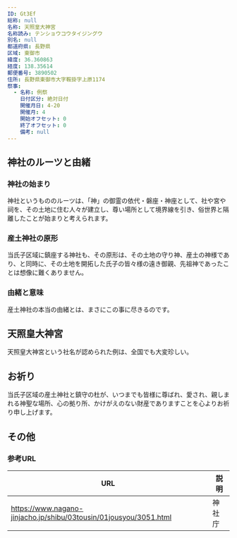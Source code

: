 ```yaml
---
ID: Gt3Ef
総称: null
名称: 天照皇大神宮
名称読み: テンショウコウタイジングウ
別名: null
都道府県: 長野県
区域: 東御市
緯度: 36.360863
経度: 138.35614
郵便番号: 3890502
住所: 長野県東御市大字鞍掛字上原1174
祭事:
  - 名称: 例祭
    日付区分: 絶対日付
    開催月日: 4-20
    開催月: 4
    開始オフセット: 0
    終了オフセット: 0
    備考: null
---
```


## 神社のルーツと由緒

### 神社の始まり

神社というもののルーツは、「神」の御霊の依代・磐座・神座として、社や宮や祠を、その土地に住む人々が建立し、尊い場所として境界線を引き、俗世界と隔離したことが始まりと考えられます。

### 産土神社の原形

当氏子区域に鎮座する神社も、その原形は、その土地の守り神、産土の神様であり、と同時に、その土地を開拓した氏子の皆々様の遠き御親、先祖神であったことは想像に難くありません。

### 由緒と意味

産土神社の本当の由緒とは、まさにこの事に尽きるのです。

## 天照皇大神宮

天照皇大神宮という社名が認められた例は、全国でも大変珍しい。

## お祈り

当氏子区域の産土神社と鎮守の杜が、いつまでも皆様に尊ばれ、愛され、親しまれる神聖な場所、心の拠り所、かけがえのない財産でありますことを心よりお祈り申し上げます。

## その他

### 参考URL

| URL                                                               | 説明   |
| ----------------------------------------------------------------- | ------ |
| https://www.nagano-jinjacho.jp/shibu/03tousin/01jousyou/3051.html | 神社庁 |
